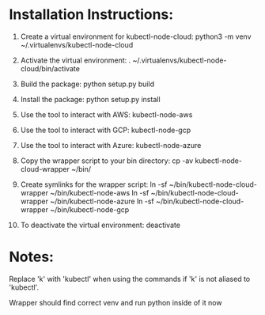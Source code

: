Installation Instructions:
===
1. Create a virtual environment for kubectl-node-cloud:
   python3 -m venv ~/.virtualenvs/kubectl-node-cloud

2. Activate the virtual environment:
   . ~/.virtualenvs/kubectl-node-cloud/bin/activate

3. Build the package:
   python setup.py build

4. Install the package:
   python setup.py install

5. Use the tool to interact with AWS:
   kubectl-node-aws

6. Use the tool to interact with GCP:
   kubectl-node-gcp

7. Use the tool to interact with Azure:
   kubectl-node-azure                                                                            
                                                                                                 
8. Copy the wrapper script to your bin directory:
   cp -av kubectl-node-cloud-wrapper ~/bin/

9. Create symlinks for the wrapper script:
   ln -sf ~/bin/kubectl-node-cloud-wrapper ~/bin/kubectl-node-aws
   ln -sf ~/bin/kubectl-node-cloud-wrapper ~/bin/kubectl-node-azure
   ln -sf ~/bin/kubectl-node-cloud-wrapper ~/bin/kubectl-node-gcp

10. To deactivate the virtual environment:
   deactivate

Notes:
===
Replace 'k' with 'kubectl' when using the commands if 'k' is not aliased to 'kubectl'.

Wrapper should find correct venv and run python inside of it now

